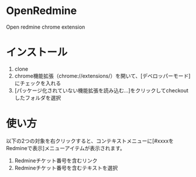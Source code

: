 # OpenRedmine
Open redmine chrome extension

# インストール
1. clone
2. chrome機能拡張（chrome://extensions/）を開いて、[デベロッパーモード]にチェックを入れる
3. [パッケージ化されていない機能拡張を読み込む...]をクリックしてcheckoutしたフォルダを選択

# 使い方
以下の2つの対象を右クリックすると、コンテキストメニューに[#xxxxをRedmineで表示]メニューアイテムが表示されます。

1. Redmineチケット番号を含むリンク
2. Redmineチケット番号を含むテキストを選択
